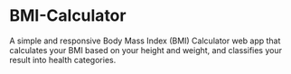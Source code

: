 # BMI-Calculator
A simple and responsive Body Mass Index (BMI) Calculator web app that calculates your BMI based on your height and weight, and classifies your result into health categories.
